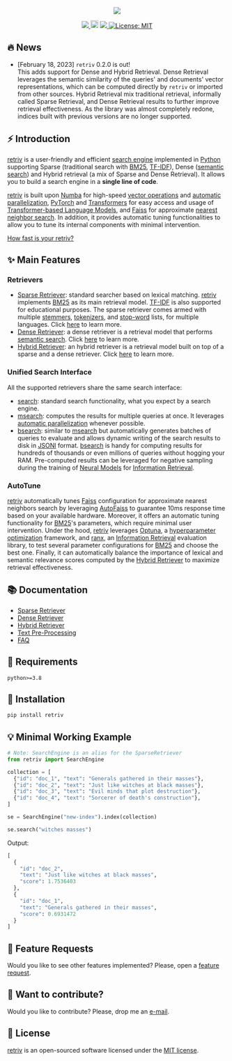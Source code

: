 <div align="center">
  <img src="https://repository-images.githubusercontent.com/566840861/ce7eeed0-7454-4aff-9073-235a83eeb6e7">
</div>

<p align="center">
  <!-- Python -->
  <a href="https://www.python.org" alt="Python">
      <img src="https://badges.aleen42.com/src/python.svg" />
  </a>
  <!-- Version -->
  <a href="https://badge.fury.io/py/retriv"><img src="https://badge.fury.io/py/retriv.svg" alt="PyPI version" height="18"></a>
  <!-- Docs -->
  <!-- <a href="https://amenra.github.io/retriv"><img src="https://img.shields.io/badge/docs-passing-<COLOR>.svg" alt="Documentation Status"></a> -->
  <!-- Black -->
  <a href="https://github.com/psf/black" alt="Code style: black">
      <img src="https://img.shields.io/badge/code%20style-black-000000.svg" />
  </a>
  <!-- License -->
  <a href="https://lbesson.mit-license.org/"><img src="https://img.shields.io/badge/License-MIT-blue.svg" alt="License: MIT"></a>
  <!-- Google Colab -->
  <!-- <a href="https://colab.research.google.com/github/AmenRa/retriv/blob/master/notebooks/1_overview.ipynb"> -->
      <!-- <img src="https://colab.research.google.com/assets/colab-badge.svg" alt="Open In Colab"/> -->
  </a>
</p>

## 🔥 News
- [February 18, 2023] `retriv` 0.2.0 is out!  
This adds support for Dense and Hybrid Retrieval.
Dense Retrieval leverages the semantic similarity of the queries' and documents' vector representations, which can be computed directly by `retriv` or imported from other sources.
Hybrid Retrieval mix traditional retrieval, informally called Sparse Retrieval,  and Dense Retrieval results to further improve retrieval effectiveness.
As the library was almost completely redone, indices built with previous versions are no longer supported.

## ⚡️ Introduction

[retriv](https://github.com/AmenRa/retriv) is a user-friendly and efficient [search engine](https://en.wikipedia.org/wiki/Search_engine) implemented in [Python](https://en.wikipedia.org/wiki/Python_(programming_language)) supporting Sparse (traditional search with [BM25](https://en.wikipedia.org/wiki/Okapi_BM25), [TF-IDF](https://en.wikipedia.org/wiki/Tf–idf)), Dense ([semantic search](https://en.wikipedia.org/wiki/Semantic_search)) and Hybrid retrieval (a mix of Sparse and Dense Retrieval).
It allows you to build a search engine in a __single line of code__.

[retriv](https://github.com/AmenRa/retriv) is built upon [Numba](https://github.com/numba/numba) for high-speed [vector operations](https://en.wikipedia.org/wiki/Automatic_vectorization) and [automatic parallelization](https://en.wikipedia.org/wiki/Automatic_parallelization), [PyTorch](https://pytorch.org) and [Transformers](https://huggingface.co/docs/transformers/index) for easy access and usage of [Transformer-based Language Models](https://web.stanford.edu/~jurafsky/slp3/10.pdf), and [Faiss](https://github.com/facebookresearch/faiss) for approximate [nearest neighbor search](https://en.wikipedia.org/wiki/Nearest_neighbor_search).
In addition, it provides automatic tuning functionalities to allow you to tune its internal components with minimal intervention.

[How fast is your retriv?](#speed-comparison)


## ✨ Main Features

### Retrievers
- [Sparse Retriever](https://github.com/AmenRa/retriv/blob/main/docs/sparse_retriever.md): standard searcher based on lexical matching. 
[retriv](https://github.com/AmenRa/retriv) implements [BM25](https://en.wikipedia.org/wiki/Okapi_BM25) as its main retrieval model.
[TF-IDF](https://en.wikipedia.org/wiki/Tf–idf) is also supported for educational purposes.
The sparse retriever comes armed with multiple [stemmers](https://en.wikipedia.org/wiki/Stemming), [tokenizers](https://en.wikipedia.org/wiki/Lexical_analysis#Tokenization), and [stop-word](https://en.wikipedia.org/wiki/Stop_word) lists, for multiple languages.
Click [here](https://github.com/AmenRa/retriv/blob/main/docs/sparse_retriever.md) to learn more.
- [Dense Retriever](https://github.com/AmenRa/retriv/blob/main/docs/dense_retriever.md): a dense retriever is a retrieval model that performs [semantic search](https://en.wikipedia.org/wiki/Semantic_search). 
Click [here](https://github.com/AmenRa/retriv/blob/main/docs/dense_retriever.md) to learn more.
- [Hybrid Retriever](https://github.com/AmenRa/retriv/blob/main/docs/hybrid_retriever.md): an hybrid retriever is a retrieval model built on top of a sparse and a dense retriever.
Click [here](https://github.com/AmenRa/retriv/blob/main/docs/hybrid_retriever.md) to learn more.

### Unified Search Interface
All the supported retrievers share the same search interface:
- [search](#search): standard search functionality, what you expect by a search engine.
- [msearch](#multi-search): computes the results for multiple queries at once.
It leverages [automatic parallelization](https://en.wikipedia.org/wiki/Automatic_parallelization) whenever possible.
- [bsearch](#batch-search): similar to [msearch](#multi-search) but automatically generates batches of queries to evaluate and allows dynamic writing of the search results to disk in [JSONl](https://jsonlines.org) format. [bsearch](#batch-search) is handy for computing results for hundreds of thousands or even millions of queries without hogging your RAM. Pre-computed results can be leveraged for negative sampling during the training of [Neural Models](https://en.wikipedia.org/wiki/Artificial_neural_network) for [Information Retrieval](https://en.wikipedia.org/wiki/Information_retrieval).

### AutoTune
[retriv](https://github.com/AmenRa/retriv) automatically tunes [Faiss](https://github.com/facebookresearch/faiss) configuration for approximate nearest neighbors search by leveraging [AutoFaiss](https://github.com/criteo/autofaiss) to guarantee 10ms response time based on your available hardware.
Moreover, it offers an automatic tuning functionality for [BM25](https://en.wikipedia.org/wiki/Okapi_BM25)'s parameters, which require minimal user intervention.
Under the hood, [retriv](https://github.com/AmenRa/retriv) leverages [Optuna](https://optuna.org), a [hyperparameter optimization](https://en.wikipedia.org/wiki/Hyperparameter_optimization) framework, and [ranx](https://github.com/AmenRa/ranx), an [Information Retrieval](https://en.wikipedia.org/wiki/Information_retrieval) evaluation library, to test several parameter configurations for [BM25](https://en.wikipedia.org/wiki/Okapi_BM25) and choose the best one.
Finally, it can automatically balance the importance of lexical and semantic relevance scores computed by the [Hybrid Retriever](https://github.com/AmenRa/retriv/blob/main/docs/hybrid_retriever.md) to maximize retrieval effectiveness.

## 📚 Documentation

- [Sparse Retriever](https://github.com/AmenRa/retriv/blob/main/docs/sparse_retriever.md)
- [Dense Retriever](https://github.com/AmenRa/retriv/blob/main/docs/dense_retriever.md)
- [Hybrid Retriever](https://github.com/AmenRa/retriv/blob/main/docs/hybrid_retriever.md)
- [Text Pre-Processing](https://github.com/AmenRa/retriv/blob/main/docs/text_preprocessing.md)
- [FAQ](https://github.com/AmenRa/retriv/blob/main/docs/faq.md)

## 🔌 Requirements
```
python>=3.8
```

## 💾 Installation
```bash
pip install retriv
```

## 💡 Minimal Working Example

```python
# Note: SearchEngine is an alias for the SparseRetriever
from retriv import SearchEngine

collection = [
  {"id": "doc_1", "text": "Generals gathered in their masses"},
  {"id": "doc_2", "text": "Just like witches at black masses"},
  {"id": "doc_3", "text": "Evil minds that plot destruction"},
  {"id": "doc_4", "text": "Sorcerer of death's construction"},
]

se = SearchEngine("new-index").index(collection)

se.search("witches masses")
```
Output:
```python
[
  {
    "id": "doc_2",
    "text": "Just like witches at black masses",
    "score": 1.7536403
  },
  {
    "id": "doc_1",
    "text": "Generals gathered in their masses",
    "score": 0.6931472
  }
]
```






## 🎁 Feature Requests
Would you like to see other features implemented? Please, open a [feature request](https://github.com/AmenRa/retriv/issues/new?assignees=&labels=enhancement&template=feature_request.md&title=%5BFeature+Request%5D+title).


## 🤘 Want to contribute?
Would you like to contribute? Please, drop me an [e-mail](mailto:elias.bssn@gmail.com?subject=[GitHub]%20retriv).


## 📄 License
[retriv](https://github.com/AmenRa/retriv) is an open-sourced software licensed under the [MIT license](LICENSE).
